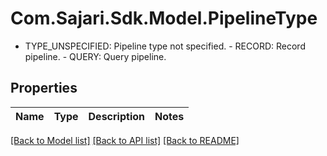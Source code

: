 # Com.Sajari.Sdk.Model.PipelineType
 - TYPE_UNSPECIFIED: Pipeline type not specified.  - RECORD: Record pipeline.  - QUERY: Query pipeline.
## Properties

Name | Type | Description | Notes
------------ | ------------- | ------------- | -------------

[[Back to Model list]](../README.md#documentation-for-models) [[Back to API list]](../README.md#documentation-for-api-endpoints) [[Back to README]](../README.md)

